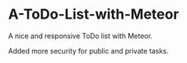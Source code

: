 # A-ToDo-List-with-Meteor
A nice and responsive ToDo list with Meteor.

Added more security for public and private tasks.
